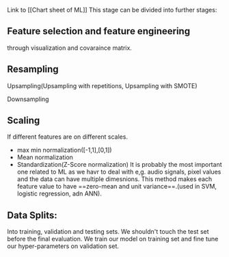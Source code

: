 Link to [[Chart sheet of ML]]
This stage can be divided into further stages:
## Feature selection and feature engineering
through visualization and covaraince matrix.
## Resampling
Upsampling(Upsampling with repetitions, Upsampling with SMOTE)

Downsampling

## Scaling
If different features are on different scales.
- max min normalization([-1,1],[0,1])
- Mean normalization
- Standardization(Z-Score normalization)
	It is probably the most important one related to ML as we havr to deal with e,g. audio signals, pixel values and the data can have multiple dimesnions. This method makes each feature value to have  ==zero-mean and unit variance==.(used in SVM, logistic regression, adn ANN).
	
## Data Splits:
Into training, validation and testing sets. We shouldn't touch the test set before the final evaluation. We train our model on training set and fine tune our hyper-parameters on validation set.
